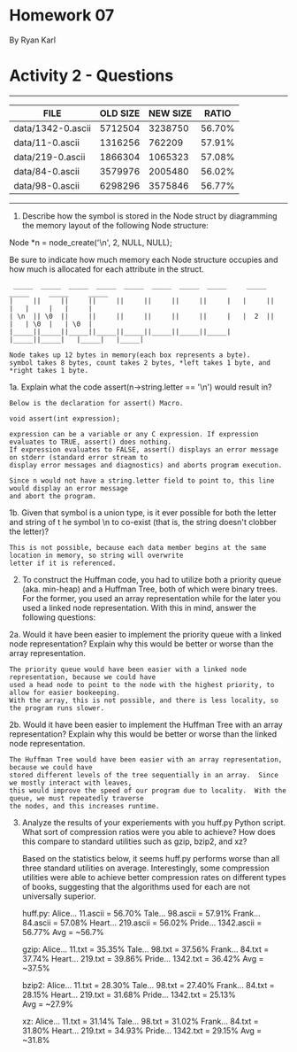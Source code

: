 Homework 07
===========
By Ryan Karl

# Activity 2 - Questions

--------------------------------------------------------
|        FILE        | OLD SIZE | NEW SIZE |   RATIO   |
|--------------------|----------|----------|-----------|
|   data/1342-0.ascii|   5712504|   3238750|     56.70%|
|     data/11-0.ascii|   1316256|    762209|     57.91%|
|    data/219-0.ascii|   1866304|   1065323|     57.08%|
|     data/84-0.ascii|   3579976|   2005480|     56.02%|
|     data/98-0.ascii|   6298296|   3575846|     56.77%|
--------------------------------------------------------

1. Describe how the symbol is stored in the Node struct by diagramming the memory layout of 
the following Node structure:

Node *n = node_create('\n', 2, NULL, NULL);

Be sure to indicate how much memory each Node structure occupies and how much is allocated for 
each attribute in the struct.

	 _____  _____  _____  _____  _____  _____  _____  _____     _____  _____     _____     _____ 
	|     ||     ||     ||     ||     ||     ||     ||     |   |     ||     |   |     |   |     |
	| \n  || \0  ||     ||     ||     ||     ||     ||     |   |  2  ||     |   | \0  |   | \0  |
	|_____||_____||_____||_____||_____||_____||_____||_____|   |_____||_____|   |_____|   |_____|

	Node takes up 12 bytes in memory(each box represents a byte).  
	symbol takes 8 bytes, count takes 2 bytes, *left takes 1 byte, and *right takes 1 byte.


1a. Explain what the code assert(n->string.letter == '\n') would result in?

	Below is the declaration for assert() Macro.

	void assert(int expression);

	expression can be a variable or any C expression. If expression evaluates to TRUE, assert() does nothing. 
	If expression evaluates to FALSE, assert() displays an error message on stderr (standard error stream to 
	display error messages and diagnostics) and aborts program execution.

	Since n would not have a string.letter field to point to, this line would display an error message 
	and abort the program.


1b. Given that symbol is a union type, is it ever possible for both the letter and string of t
he symbol \n to co-exist (that is, the string doesn't clobber the letter)?

	This is not possible, because each data member begins at the same location in memory, so string will overwrite
	letter if it is referenced.


2. To construct the Huffman code, you had to utilize both a priority queue (aka. min-heap) and a Huffman Tree, 
both of which were binary trees. For the former, you used an array representation while for the later 
you used a linked node representation. With this in mind, answer the following questions:

2a. Would it have been easier to implement the priority queue with a linked node representation? 
Explain why this would be better or worse than the array representation.

	The priority queue would have been easier with a linked node representation, because we could have
	used a head node to point to the node with the highest priority, to allow for easier bookeeping.
	With the array, this is not possible, and there is less locality, so the program runs slower.


2b. Would it have been easier to implement the Huffman Tree with an array representation? 
Explain why this would be better or worse than the linked node representation.

	The Huffman Tree would have been easier with an array representation, because we could have
	stored different levels of the tree sequentially in an array.  Since we mostly interact with leaves,
	this would improve the speed of our program due to locality.  With the queue, we must repeatedly traverse
	the nodes, and this increases runtime.

3. Analyze the results of your experiements with you huff.py Python script. What sort of compression ratios were 
you able to achieve? How does this compare to standard utilities such as gzip, bzip2, and xz?

	Based on the statistics below, it seems huff.py performs worse than all three standard utilities on average.
	Interestingly, some compression utilities were able to achieve better compression rates on different types of
	books, suggesting that the algorithms used for each are not universally superior.  

	huff.py:
		Alice...	11.ascii = 56.70%
		Tale...		98.ascii = 57.91%
		Frank...	84.ascii = 57.08%
		Heart...	219.ascii = 56.02%
		Pride...	1342.ascii = 56.77%
				Avg = ~56.7%

	gzip:
		Alice...	11.txt = 35.35%
		Tale...		98.txt = 37.56%
		Frank...	84.txt = 37.74%
		Heart...	219.txt = 39.86%
		Pride...	1342.txt = 36.42%
				Avg = ~37.5%
	
	bzip2:
		Alice...	11.txt = 28.30%
		Tale...		98.txt = 27.40%
		Frank...	84.txt = 28.15%
		Heart...	219.txt = 31.68%
		Pride...	1342.txt = 25.13%		
				Avg = ~27.9%
	
	xz:
		Alice...	11.txt = 31.14%
		Tale...		98.txt = 31.02%
		Frank...	84.txt = 31.80%
		Heart...	219.txt = 34.93%
		Pride...	1342.txt = 29.15%
				Avg = ~31.8%

